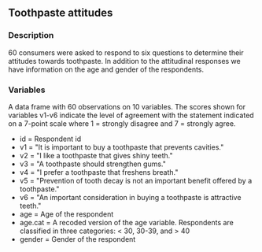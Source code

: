 ## Toothpaste attitudes

### Description

60 consumers were asked to respond to six questions to determine their attitudes towards toothpaste. In addition to the attitudinal responses we have information on the age and gender of the respondents.

### Variables

A data frame with 60 observations on 10 variables. The scores shown for variables v1-v6 indicate the level of agreement with the statement indicated on a 7-point scale where 1 = strongly disagree and 7 = strongly agree.

- id = Respondent id
- v1 = "It is important to buy a toothpaste that prevents cavities."
- v2 = "I like a toothpaste that gives shiny teeth."
- v3 = "A toothpaste should strengthen gums." 
- v4 = "I prefer a toothpaste that freshens breath."
- v5 = "Prevention of tooth decay is not an important benefit offered by a toothpaste."
- v6 = "An important consideration in buying a toothpaste is attractive teeth."
- age = Age of the respondent
- age.cat = A recoded version of the age variable. Respondents are classified in three categories: < 30, 30-39, and > 40
- gender = Gender of the respondent